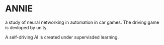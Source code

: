 # ANNIE
a study of neural networking in automation in car games.
The driving game is devloped by unity.

A self-driving AI is created under supervisded learning.


